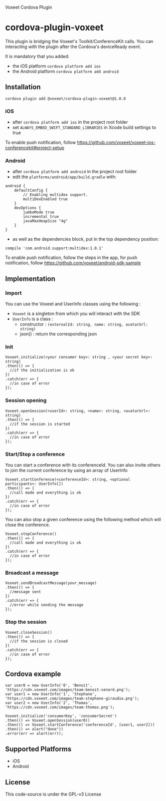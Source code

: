 Voxeet Cordova Plugin

# cordova-plugin-voxeet

This plugin is bridging the Voxeet's Toolkit/ConferenceKit calls. You can interacting with the plugin after the Cordova's deviceReady event.

It is mandatory that you added:
  - the iOS platform `cordova platform add ios`
  - the Android platform `cordova platform add android`

## Installation

    cordova plugin add @voxeet/cordova-plugin-voxeet@1.0.8

### iOS

- after `cordova platform add ios` in the project root folder
- set `ALWAYS_EMBED_SWIFT_STANDARD_LIBRARIES` in Xcode build settings to true

To enable push notification, follow https://github.com/voxeet/voxeet-ios-conferencekit#project-setup

### Android

- after `cordova platform add android` in the project root folder
- edit the `platforms/android/app/build.gradle` with:

```
android {
    defaultConfig {
        // Enabling multidex support.
        multiDexEnabled true
    }
    dexOptions {
        jumboMode true
        incremental true
        javaMaxHeapSize "4g"
    }
}
```

- as well as the dependencies block, put in the top dependency position:
```
compile 'com.android.support:multidex:1.0.1'
```

To enable push notification, follow the steps in the app, for push notification, follow https://github.com/voxeet/android-sdk-sample

## Implementation

### Import

You can use the Voxeet and UserInfo classes using the following :

- `Voxeet` is a singleton from which you will interact with the SDK
- `UserInfo` is a class :
    - constructor : `(externalId: string, name: string, avatarUrl: string)`
    - json() : return the corresponding json

### Init

```
Voxeet.initialize(<your consumer key>: string , <your secret key>: string)
.then(() => {
  //if the initialization is ok
})
.catch(err => {
  //in case of error
});
```

### Session opening

```
Voxeet.openSession(<userId>: string, <name>: string, <avatarUrl>: string)
.then(() => {
  //if the session is started
})
.catch(err => {
  //in case of error
});
```

### Start/Stop a conference

You can start a conference with its conferenceId. You can also invite
others to join the current conference by using an array of UserInfo

```
Voxeet.startConference(<conferenceId>: string, <optional participants>: UserInfo[])
.then(() => {
  //call made and everything is ok
})
.catch(err => {
  //in case of error
});
```

You can also stop a given conference using the following method which will close the conference.

```
Voxeet.stopConference()
.then(() => {
  //call made and everything is ok
})
.catch(err => {
  //in case of error
});
```

### Broadcast a message


```
Voxeet.sendBroadcastMessage(your_message)
.then(() => {
  //message sent
})
.catch(err => {
  //error while sending the message
});
```

### Stop the session


```
Voxeet.closeSession()
.then(() => {
  //if the session is closed
})
.catch(err => {
  //in case of error
});
```

## Cordova example

```
var user0 = new UserInfo('0', 'Benoit', 'https://cdn.voxeet.com/images/team-benoit-senard.png');
var user1 = new UserInfo('1', 'Stephane', 'https://cdn.voxeet.com/images/team-stephane-giraudie.png');
var user2 = new UserInfo('2', 'Thomas', 'https://cdn.voxeet.com/images/team-thomas.png');

Voxeet.initialize('consumerKey', 'consumerSecret')
.then(() => Voxeet.openSession(user0))
.then(() => Voxeet.startConference('conferenceId', [user1, user2]))
.then(() => alert("done"))
.error(err => alert(err));
```

## Supported Platforms

- iOS
- Android

## License

This code-source is under the GPL-v3 License
